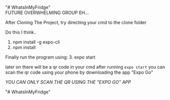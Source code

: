 "# WhatsInMyFridge"  
FUTURE OVERWHELMING GROUP EH...

After Cloning The Project, try directing your cmd to the clone folder

Do this I think..

1. npm install -g expo-cli
2. npm install

Finally run the program using:
3. expo start

later on there will be a qr code in your cmd after running `expo start` 
you can scan the qr code using your phone by downloading the app "Expo Go"

*YOU CAN ONLY SCAN THE QR USING THE "EXPO GO" APP*

"# WhatsInMyFridge" 
